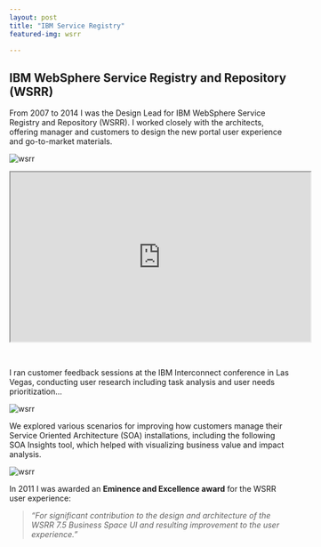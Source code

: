 ```yaml
---
layout: post
title: "IBM Service Registry"
featured-img: wsrr

---
```

## IBM WebSphere Service Registry and Repository (WSRR)

From 2007 to 2014 I was the Design Lead for IBM WebSphere Service Registry and Repository (WSRR). I worked closely with the architects, offering manager and customers to design the new portal user experience and go-to-market materials. 
  
![wsrr](https://garythornton.github.io/portfolio/assets/img/posts/wsrr_top.jpg)


 <div class="embed-responsive embed-responsive-16by9">
 <iframe style="width:540px;height:305px;display:block;margin-left:auto;margin-right:auto;" src="https://www.youtube.com/embed/TwfkkjhMgBA?start=1"></iframe>
 </div>

&nbsp;
&nbsp;
 
I ran customer feedback sessions at the IBM Interconnect conference in Las Vegas, conducting user research including task analysis and user needs prioritization... 

![wsrr](https://garythornton.github.io/portfolio/assets/img/posts/wsrr_impact.jpg)   

We explored various scenarios for improving how customers manage their Service Oriented Architecture (SOA) installations, including the following SOA Insights tool, which helped with visualizing business value and impact analysis.

![wsrr](https://garythornton.github.io/portfolio/assets/img/posts/wsrr_soa-ins.jpg)    

In 2011 I was awarded an **Eminence and Excellence award** for the WSRR user experience: 

> *“For significant contribution to the design and architecture of the WSRR 7.5 Business Space UI and resulting improvement to the user experience.”* 


    
    
    



